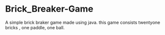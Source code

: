 # Brick_Breaker-Game

A simple brick braker game made using java. this game consists twentyone bricks , one paddle, one ball.
